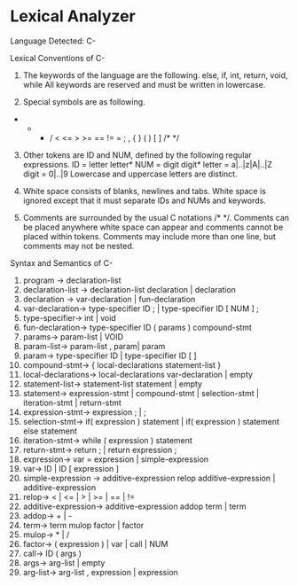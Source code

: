# Lexical Analyzer

Language Detected: C-

Lexical Conventions of C-

1. The keywords of the language are the following.
else, if, int, return, void, while
All keywords are reserved and must be written in lowercase.

2. Special symbols are as following.
+ - * / < <= > >= == != = ; , { } ( ) [ ] /* */

3. Other tokens are ID and NUM, defined by the following regular expressions.
ID = letter letter*
NUM = digit digit*
letter = a|..|z|A|..|Z
digit = 0|..|9
Lowercase and uppercase letters are distinct.

4. White space consists of blanks, newlines and tabs. White space is ignored except
that it must separate IDs and NUMs and keywords.

5. Comments are surrounded by the usual C notations /* */. Comments can be placed
anywhere white space can appear and comments cannot be placed within tokens.
Comments may include more than one line, but comments may not be nested.


Syntax and Semantics of C-

1. program -> declaration-list
2. declaration-list -> declaration-list declaration | declaration
3. declaration -> var-declaration | fun-declaration
4. var-declaration-> type-specifier ID ; | type-specifier ID [ NUM ] ;
5. type-specifier-> int | void
6. fun-declaration-> type-specifier ID ( params ) compound-stmt
7. params-> param-list | VOID
8. param-list-> param-list , param| param
9. param-> type-specifier ID | type-specifier ID [ ]
10. compound-stmt-> { local-declarations statement-list }
11. local-declarations-> local-declarations var-declaration | empty
12. statement-list-> statement-list statement | empty
13. statement-> expression-stmt | compound-stmt | selection-stmt | iteration-stmt | return-stmt
14. expression-stmt-> expression ; | ;
15. selection-stmt-> if( expression ) statement | if( expression ) statement else
statement
16. iteration-stmt-> while ( expression ) statement
17. return-stmt-> return ; | return expression ;
18. expression-> var = expression | simple-expression
19. var-> ID | ID [ expression ]
20. simple-expression -> additive-expression relop additive-expression | additive-expression
21. relop-> < | <= | > | >= | == | !=
22. additive-expression-> additive-expression addop term | term
23. addop-> + | -
24. term-> term mulop factor | factor
25. mulop-> * | /
26. factor-> ( expression ) | var | call | NUM
27. call-> ID ( args )
28. args-> arg-list | empty
29. arg-list-> arg-list , expression | expression